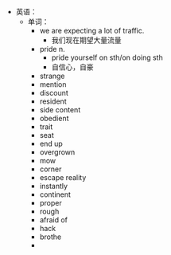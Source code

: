 - 英语：
	- 单词：
		- we are expecting a lot of traffic.
			- 我们现在期望大量流量
		- pride n.
			- pride yourself on sth/on doing sth
			- 自信心，自豪
		- strange
		- mention
		- discount
		- resident
		- side content
		- obedient
		- trait
		- seat
		- end up
		- overgrown
		- mow
		- corner
		- escape reality
		- instantly
		- continent
		- proper
		- rough
		- afraid of
		- hack
		- brothe
		-